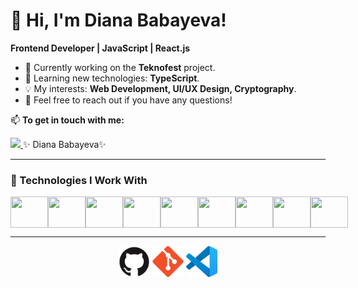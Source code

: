 # 👋 Hi, I'm Diana Babayeva!  

**Frontend Developer | JavaScript | React.js**  

- 🚀 Currently working on the **Teknofest** project.  
- 🌱 Learning new technologies: **TypeScript**.  
- 💡 My interests: **Web Development, UI/UX Design, Cryptography**.  
- 💬 Feel free to reach out if you have any questions!  

📫 **To get in touch with me:**  

<a href="https://az.linkedin.com/in/dianababayeva?trk=people-guest_people_search-card">
  <img src="https://upload.wikimedia.org/wikipedia/commons/c/ca/LinkedIn_logo_initials.png" width="25" />
</a> ✨ Diana Babayeva✨  

---

### 🚀 Technologies I Work With  

<div style="display:flex; justify-content: space-between;">
  <img style="width: 60px; height:50px;" src="https://img.shields.io/badge/-E34F26?style=flat&logo=html5&logoColor=white" class="tech-icon"/>
  <img style="width: 60px; height:50px;" src="https://img.shields.io/badge/-1572B6?style=flat&logo=css3&logoColor=white" class="tech-icon"/>
  <img style="width: 60px; height:50px;" src="https://img.shields.io/badge/-CC6699?style=flat&logo=sass&logoColor=white" class="tech-icon"/>
  <img style="width: 60px; height:50px;" src="https://img.shields.io/badge/-F7DF1E?style=flat&logo=javascript&logoColor=black" class="tech-icon"/>
  <img style="width: 60px; height:50px;" src="https://img.shields.io/badge/-61DAFB?style=flat&logo=react&logoColor=black" class="tech-icon"/>
  <img style="width: 60px; height:50px;" src="https://img.shields.io/badge/-764ABC?style=flat&logo=redux&logoColor=white" class="tech-icon"/>
  <img style="width: 60px; height:50px;" src="https://img.shields.io/badge/-339933?style=flat&logo=node.js&logoColor=white" class="tech-icon"/>
  <img style="width: 60px; height:50px;" src="https://img.shields.io/badge/-3776AB?style=flat&logo=python&logoColor=white" class="tech-icon"/>
  <img style="width: 60px; height:50px;" src="https://img.shields.io/badge/-F24E1E?style=flat&logo=figma&logoColor=white" class="tech-icon"/>
</div>

---

<p align="center">
  <img src="https://raw.githubusercontent.com/devicons/devicon/master/icons/github/github-original.svg" width="50" />
  <img src="https://raw.githubusercontent.com/devicons/devicon/master/icons/git/git-original.svg" width="50" />
  <img src="https://raw.githubusercontent.com/devicons/devicon/master/icons/vscode/vscode-original.svg" width="50" />
</p>

